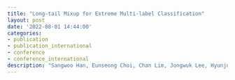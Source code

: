 ```yaml
---
title: "Long-tail Mixup for Extreme Multi-label Classification"
layout: post
date: '2022-08-01 14:44:00'
categories:
- publication
- publication_international
- conference
- conference_international
description: "Sangwoo Han, Eunseong Choi, Chan Lim, Jongwuk Lee, Hyunjung Shim<br>The 31st ACM International Conference on Information and Knowledge Management (CIKM)<br>Atlanta, Georgia, USA, October 17-21, 2022 (To appear)"
---
```

